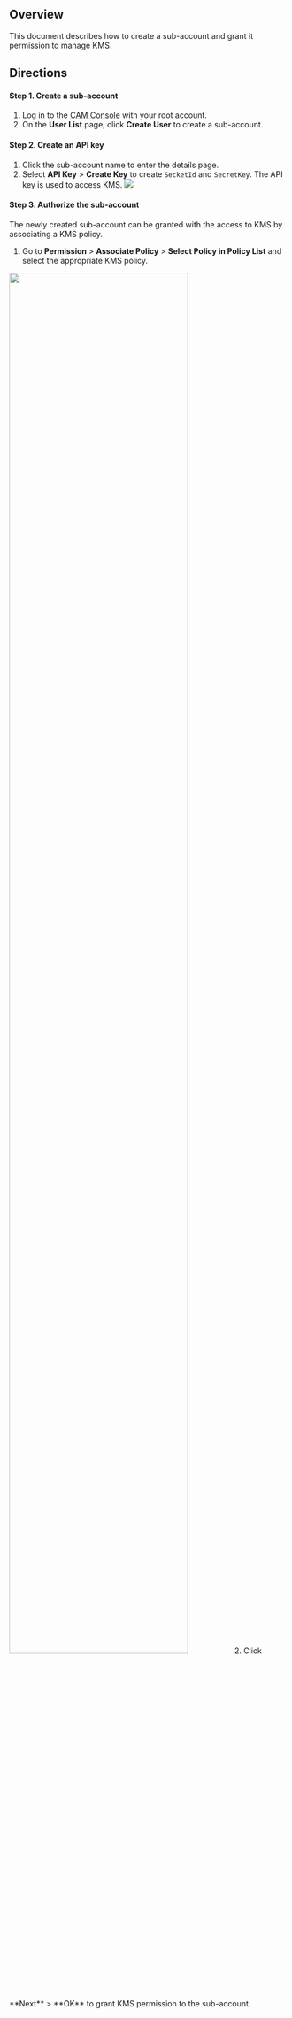 

## Overview
This document describes how to create a sub-account and grant it permission to manage KMS.





## Directions
#### Step 1. Create a sub-account 
1. Log in to the [CAM Console](https://console.cloud.tencent.com/cam) with your root account.
2. On the **User List** page, click **Create User** to create a sub-account.

#### Step 2. Create an API key 
1. Click the sub-account name to enter the details page.
2. Select **API Key** > **Create Key** to create `SecketId` and `SecretKey`. The API key is used to access KMS.
![](https://main.qcloudimg.com/raw/ac96f4b2db57dbf6f4d6994444b7b79b.jpg)

#### Step 3. Authorize the sub-account
The newly created sub-account can be granted with the access to KMS by associating a KMS policy.
1. Go to **Permission** > **Associate Policy** > **Select Policy in Policy List** and select the appropriate KMS policy.
<img src="https://main.qcloudimg.com/raw/af912a7e1720c59634a69e07da317859.jpg" width="80%">
2. Click **Next** > **OK** to grant KMS permission to the sub-account.
